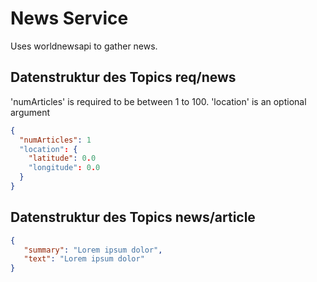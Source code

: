 # News Service

Uses worldnewsapi to gather news.

## Datenstruktur des Topics req/news
'numArticles' is required to be between 1 to 100. 'location' is an optional argument
```json
{
  "numArticles": 1
  "location": {
    "latitude": 0.0
    "longitude": 0.0
  }
}
```

## Datenstruktur des Topics news/article
```json
{
   "summary": "Lorem ipsum dolor",
   "text": "Lorem ipsum dolor"
}
```

